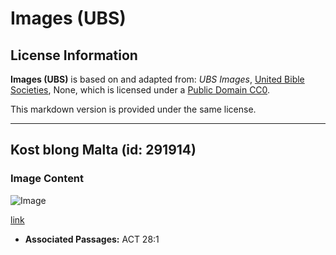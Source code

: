 # Images (UBS)

## License Information

**Images (UBS)** is based on and adapted from: _UBS Images_, [United Bible Societies](https://unitedbiblesocieties.org/), None, which is licensed under a [Public Domain CC0](https://creativecommons.org/public-domain/cc0/).

This markdown version is provided under the same license.



--------------------------------

## Kost blong Malta (id: 291914)

### Image Content

![Image](https://cdn.aquifer.bible/aquifer-content/resources/Media/WEB-0614_malta_coast.jpg)

[link](https://cdn.aquifer.bible/aquifer-content/resources/Media/WEB-0614_malta_coast.jpg)

* **Associated Passages:** ACT 28:1

